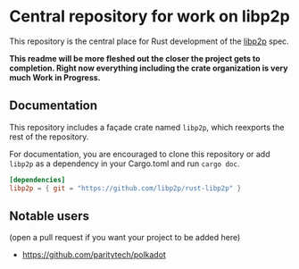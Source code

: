 # Central repository for work on libp2p

This repository is the central place for Rust development of the [libp2p](https://libp2p.io) spec.

**This readme will be more fleshed out the closer the project gets to completion.
Right now everything including the crate organization is very much Work in Progress.**

## Documentation

This repository includes a façade crate named `libp2p`, which reexports the rest of the repository.

For documentation, you are encouraged to clone this repository or add `libp2p` as a dependency in
your Cargo.toml and run `cargo doc`.

```toml
[dependencies]
libp2p = { git = "https://github.com/libp2p/rust-libp2p" }
```

## Notable users

(open a pull request if you want your project to be added here)

- https://github.com/paritytech/polkadot
